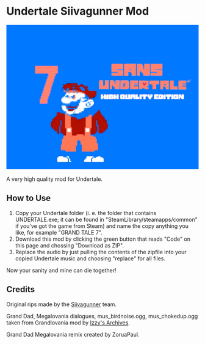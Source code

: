 # Undertale Siivagunner Mod
![splash.png](./splash.png)

A very high quality mod for Undertale. 

## How to Use

1. Copy your Undertale folder (i. e. the folder that contains UNDERTALE.exe; it can be found in "SteamLibrary/steamapps/common" if you've got the game from Steam) and name the copy anything you like, for example "GRAND TALE 7".
2. Download this mod by clicking the green button that reads "Code" on this page and chossing "Download as ZIP".
3. Replace the audio by just pulling the contents of the zipfile into your copied Undertale music and choosing "replace" for all files.

Now your sanity and mine can die together!

## Credits

Original rips made by the [Siivagunner](https://www.youtube.com/c/SiIvaGunner) team.

Grand Dad, Megalovania dialogues, mus_birdnoise.ogg, mus_chokedup.ogg taken from Grandlovania mod by [Izzy's Archives](https://www.youtube.com/channel/UCYR8ul_fYtxJVn5FF9SrLNQ).

Grand Dad Megalovania remix created by ZoruaPaul.
